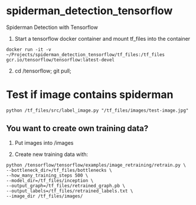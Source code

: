 # spiderman_detection_tensorflow
Spiderman Detection with Tensorflow

1. Start a tensorflow docker container and mount tf_files into the container
```
docker run -it -v ~/Projects/spiderman_detection_tensorflow/tf_files:/tf_files gcr.io/tensorflow/tensorflow:latest-devel
```

2. cd /tensorflow; git pull;

# Test if image contains spiderman
```
python /tf_files/src/label_image.py "/tf_files/images/test-image.jpg"
```

## You want to create own training data?

1. Put images into /images

2. Create new training data with:

```
python /tensorflow/tensorflow/examples/image_retraining/retrain.py \
--bottleneck_dir=/tf_files/bottlenecks \
--how_many_training_steps 500 \
--model_dir=/tf_files/inception \
--output_graph=/tf_files/retrained_graph.pb \
--output_labels=/tf_files/retrained_labels.txt \
--image_dir /tf_files/images/
```
